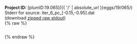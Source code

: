 **Project ID:** [plumID:19.065]({{ '/' | absolute_url }}eggs/19/065/)  
Stderr for source:  iter_6_pc_[-0.15,-0.95].dat   
(download [zipped raw stdout](iter_6_pc_[-0.15,-0.95].dat.plumed.stdout.txt.zip))  
{% raw %}
<pre>
</pre>
{% endraw %}
